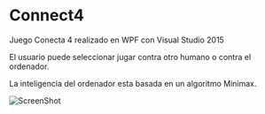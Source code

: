 # Connect4

Juego Conecta 4 realizado en WPF con Visual Studio 2015

El usuario puede seleccionar jugar contra otro humano o contra el ordenador.

La inteligencia del ordenador esta basada en un algoritmo Minimax.

![ScreenShot](https://raw.github.com/luarca84/Connect4/master/Screenshot.png)